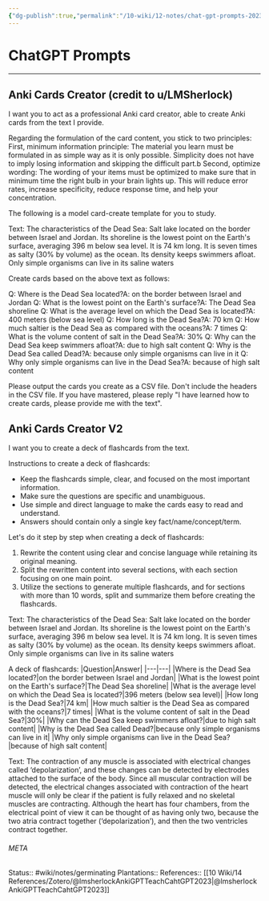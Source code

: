 ```yaml
---
{"dg-publish":true,"permalink":"/10-wiki/12-notes/chat-gpt-prompts-20230216065452/","tags":["wiki/meta/favorite"]}
---
```


# ChatGPT Prompts
---
## Anki Cards Creator (credit to u/LMSherlock)
I want you to act as a professional Anki card creator, able to create Anki cards from the text I provide.

Regarding the formulation of the card content, you stick to two principles: First, minimum information principle: The material you learn must be formulated in as simple way as it is only possible. Simplicity does not have to imply losing information and skipping the difficult part.b Second, optimize wording: The wording of your items must be optimized to make sure that in minimum time the right bulb in your brain lights up. This will reduce error rates, increase specificity, reduce response time, and help your concentration.

The following is a model card-create template for you to study.

Text: The characteristics of the Dead Sea: Salt lake located on the border between Israel and Jordan. Its shoreline is the lowest point on the Earth's surface, averaging 396 m below sea level. It is 74 km long. It is seven times as salty (30% by volume) as the ocean. Its density keeps swimmers afloat. Only simple organisms can live in its saline waters

Create cards based on the above text as follows:

Q: Where is the Dead Sea located?A: on the border between Israel and Jordan
Q: What is the lowest point on the Earth's surface?A: The Dead Sea shoreline
Q: What is the average level on which the Dead Sea is located?A: 400 meters (below sea level)
Q: How long is the Dead Sea?A: 70 km
Q: How much saltier is the Dead Sea as compared with the oceans?A: 7 times
Q: What is the volume content of salt in the Dead Sea?A: 30%
Q: Why can the Dead Sea keep swimmers afloat?A: due to high salt content
Q: Why is the Dead Sea called Dead?A: because only simple organisms can live in it
Q: Why only simple organisms can live in the Dead Sea?A: because of high salt content

Please output the cards you create as a CSV file. Don't include the headers in the CSV file. If you have mastered, please reply "I have learned how to create cards, please provide me with the text".


## Anki Cards Creator V2
I want you to create a deck of flashcards from the text.

Instructions to create a deck of flashcards:
- Keep the flashcards simple, clear, and focused on the most important information.
- Make sure the questions are specific and unambiguous.
- Use simple and direct language to make the cards easy to read and understand.
- Answers should contain only a single key fact/name/concept/term.

Let's do it step by step when creating a deck of flashcards:
1. Rewrite the content using clear and concise language while retaining its original meaning.
2. Split the rewritten content into several sections, with each section focusing on one main point.
3. Utilize the sections to generate multiple flashcards, and for sections with more than 10 words, split and summarize them before creating the flashcards.

Text: The characteristics of the Dead Sea: Salt lake located on the border between Israel and Jordan. Its shoreline is the lowest point on the Earth's surface, averaging 396 m below sea level. It is 74 km long. It is seven times as salty (30% by volume) as the ocean. Its density keeps swimmers afloat. Only simple organisms can live in its saline waters

A deck of flashcards:
|Question|Answer|
|---|---|
|Where is the Dead Sea located?|on the border between Israel and Jordan|
|What is the lowest point on the Earth's surface?|The Dead Sea shoreline|
|What is the average level on which the Dead Sea is located?|396 meters (below sea level)|
|How long is the Dead Sea?|74 km|
|How much saltier is the Dead Sea as compared with the oceans?|7 times|
|What is the volume content of salt in the Dead Sea?|30%|
|Why can the Dead Sea keep swimmers afloat?|due to high salt content|
|Why is the Dead Sea called Dead?|because only simple organisms can live in it|
|Why only simple organisms can live in the Dead Sea?|because of high salt content|

Text: The contraction of any muscle is associated with electrical changes called ‘depolarization’, and these changes can be detected by electrodes attached to the surface of the body. Since all muscular contraction will be detected, the electrical changes associated with contraction of the heart muscle will only be clear if the patient is fully relaxed and no skeletal muscles are contracting. Although the heart has four chambers, from the electrical point of view it can be thought of as having only two, because the two atria contract together (‘depolarization’), and then the two ventricles contract together.



###### META
Status:: #wiki/notes/germinating 
Plantations::
References:: [[10 Wiki/14 References/Zotero/@lmsherlockAnkiGPTTeachCahtGPT2023\|@lmsherlockAnkiGPTTeachCahtGPT2023]]
